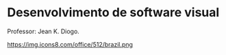 # Desenvolvimento de software visual

Professor: Jean K. Diogo.

https://img.icons8.com/office/512/brazil.png
